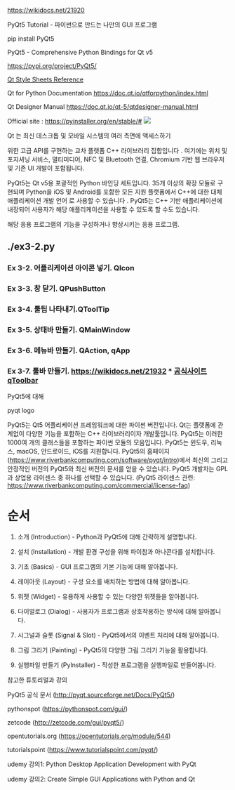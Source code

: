 https://wikidocs.net/21920

PyQt5 Tutorial - 파이썬으로 만드는 나만의 GUI 프로그램

pip install PyQt5


PyQt5 - Comprehensive Python Bindings for Qt v5

https://pypi.org/project/PyQt5/

[Qt Style Sheets Reference](https://doc.qt.io/qt-5/stylesheet-reference.html)

Qt for Python Documentation  https://doc.qt.io/qtforpython/index.html


Qt Designer Manual  https://doc.qt.io/qt-5/qtdesigner-manual.html



Official site : https://pyinstaller.org/en/stable/# <img src="https://pyinstaller.org/en/stable/_static/pyinstaller-draft1a-100_trans.png" >


Qt 는 최신 데스크톱 및 모바일 시스템의 여러 측면에 액세스하기 



위한 고급 API를 구현하는 교차 플랫폼 C++ 라이브러리 집합입니다 . 
여기에는 
위치 및 포지셔닝 서비스, 멀티미디어, NFC 및 Bluetooth 연결, 
Chromium 기반 웹 브라우저 및 기존 UI 개발이 포함됩니다. 



PyQt5는 Qt v5용 포괄적인 Python 바인딩 세트입니다. 35개 이상의 확장 모듈로 구현되며 Python을 iOS 및 Android를 포함한 모든 지원 플랫폼에서 C++에 대한 대체 애플리케이션 개발 언어 
로 사용할 수 있습니다 . PyQt5는 C++ 기반 애플리케이션에 내장되어 사용자가 해당 애플리케이션을 사용할 수 있도록 할 수도 있습니다.



해당 응용 프로그램의 기능을 구성하거나 향상시키는 응용 프로그램. 


## ./ex3-2.py
### Ex 3-2. 어플리케이션 아이콘 넣기. QIcon
### Ex 3-3. 창 닫기.  QPushButton
### Ex 3-4. 툴팁 나타내기.QToolTip
### Ex 3-5. 상태바 만들기.  QMainWindow
### Ex 3-6. 메뉴바 만들기.   QAction, qApp
### Ex 3-7. 툴바 만들기.  https://wikidocs.net/21932    * [공식사이트 qToolbar](https://doc.qt.io/qt-5/qtoolbar.html)





PyQt5에 대해

pyqt logo


PyQt5는 Qt5 어플리케이션 프레임워크에 대한 파이썬 버전입니다. Qt는 플랫폼에 관계없이 다양한 기능을 포함하는 C++ 라이브러리이자 개발툴입니다.
PyQt5는 이러한 1000여 개의 클래스들을 포함하는 파이썬 모듈의 모음입니다.
PyQt5는 윈도우, 리눅스, macOS, 안드로이드, iOS를 지원합니다.
PyQt5의 홈페이지(https://www.riverbankcomputing.com/software/pyqt/intro)에서 최신의 그리고 안정적인 버전의 PyQt5와 최신 버전의 문서를 얻을 수 있습니다.
PyQt5 개발자는 GPL과 상업용 라이센스 중 하나를 선택할 수 있습니다.
(PyQt5 라이센스 관련: https://www.riverbankcomputing.com/commercial/license-faq)


# 순서
01. 소개 (Introduction) - Python과 PyQt5에 대해 간략하게 설명합니다.

02. 설치 (Installation) - 개발 환경 구성을 위해 파이참과 아나콘다를 설치합니다.

03. 기초 (Basics) - GUI 프로그램의 기본 기능에 대해 알아봅니다.

04. 레이아웃 (Layout) - 구성 요소를 배치하는 방법에 대해 알아봅니다.

05. 위젯 (Widget) - 유용하게 사용할 수 있는 다양한 위젯들을 알아봅니다.

06. 다이얼로그 (Dialog) - 사용자가 프로그램과 상호작용하는 방식에 대해 알아봅니다.

07. 시그널과 슬롯 (Signal & Slot) - PyQt5에서의 이벤트 처리에 대해 알아봅니다.

08. 그림 그리기 (Painting) - PyQt5의 다양한 그림 그리기 기능을 활용합니다.

09. 실행파일 만들기 (PyInstaller) - 작성한 프로그램을 실행파일로 만들어봅니다.


참고한 튜토리얼과 강의

PyQt5 공식 문서 (http://pyqt.sourceforge.net/Docs/PyQt5/)

pythonspot (https://pythonspot.com/gui/)

zetcode (http://zetcode.com/gui/pyqt5/)

opentutorials.org (https://opentutorials.org/module/544)

tutorialspoint (https://www.tutorialspoint.com/pyqt/)

udemy 강의1: Python Desktop Application Development with PyQt

udemy 강의2: Create Simple GUI Applications with Python and Qt








